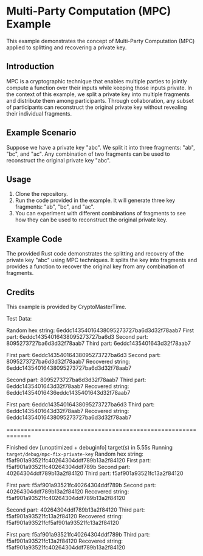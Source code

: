 # Multi-Party Computation (MPC) Example

This example demonstrates the concept of Multi-Party Computation (MPC) applied to splitting and recovering a private key. 

## Introduction
MPC is a cryptographic technique that enables multiple parties to jointly compute a function over their inputs while keeping those inputs private. In the context of this example, we split a private key into multiple fragments and distribute them among participants. Through collaboration, any subset of participants can reconstruct the original private key without revealing their individual fragments.

## Example Scenario
Suppose we have a private key "abc". We split it into three fragments: "ab", "bc", and "ac". Any combination of two fragments can be used to reconstruct the original private key "abc".

## Usage
1. Clone the repository.
2. Run the code provided in the example. It will generate three key fragments: "ab", "bc", and "ac".
3. You can experiment with different combinations of fragments to see how they can be used to reconstruct the original private key.

## Example Code
The provided Rust code demonstrates the splitting and recovery of the private key "abc" using MPC techniques. It splits the key into fragments and provides a function to recover the original key from any combination of fragments.

## Credits
This example is provided by CryptoMasterTime.



Test Data:

Random hex string: 6eddc14354016438095273727ba6d3d32f78aab7
First part: 6eddc14354016438095273727ba6d3
Second part: 8095273727ba6d3d32f78aab7
Third part: 6eddc1435401643d32f78aab7

First part: 6eddc14354016438095273727ba6d3
Second part: 8095273727ba6d3d32f78aab7
Recovered string: 6eddc14354016438095273727ba6d3d32f78aab7

Second part: 8095273727ba6d3d32f78aab7
Third part: 6eddc1435401643d32f78aab7
Recovered string: 6eddc14354016436eddc1435401643d32f78aab7

First part: 6eddc14354016438095273727ba6d3
Third part: 6eddc1435401643d32f78aab7
Recovered string: 6eddc14354016438095273727ba6d3d32f78aab7

=============================================================

Finished dev [unoptimized + debuginfo] target(s) in 5.55s
     Running `target/debug/mpc-fix-private-key`
Random hex string: f5af901a93521fc40264304ddf789b13a2f84120
First part: f5af901a93521fc40264304ddf789b
Second part: 40264304ddf789b13a2f84120
Third part: f5af901a93521fc13a2f84120

First part: f5af901a93521fc40264304ddf789b
Second part: 40264304ddf789b13a2f84120
Recovered string: f5af901a93521fc40264304ddf789b13a2f84120

Second part: 40264304ddf789b13a2f84120
Third part: f5af901a93521fc13a2f84120
Recovered string: f5af901a93521fcf5af901a93521fc13a2f84120

First part: f5af901a93521fc40264304ddf789b
Third part: f5af901a93521fc13a2f84120
Recovered string: f5af901a93521fc40264304ddf789b13a2f84120
